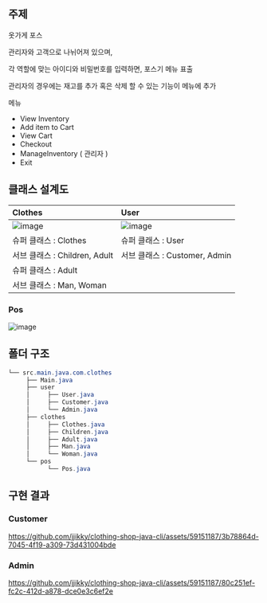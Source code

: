 ## 주제

옷가게 포스

관리자와 고객으로 나뉘어져 있으며,

각 역할에 맞는 아이디와 비밀번호를 입력하면, 포스기 메뉴 표출

관리자의 경우에는 재고를 추가 혹은 삭제 할 수 있는 기능이 메뉴에 추가

메뉴

- View Inventory
- Add item to Cart
- View Cart
- Checkout
- ManageInventory ( 관리자 )
- Exit

## 클래스 설계도

| Clothes | User | 
|:---|:---|
|![image](https://github.com/jjikky/clothing-shop-java-cli/assets/59151187/a4d40914-ccf5-4ae3-a804-10db4d2ff605)|![image](https://github.com/jjikky/clothing-shop-java-cli/assets/59151187/e0669f6f-5784-44f8-ae75-6168a176a760)|
|슈퍼 클래스 : Clothes|슈퍼 클래스 : User|
|  서브 클래스 : Children, Adult|  서브 클래스 : Customer, Admin|
|슈퍼 클래스 : Adult||
|  서브 클래스 : Man, Woman||


### Pos

![image](https://github.com/jjikky/clothing-shop-java-cli/assets/59151187/cab19fd5-ddaf-4e30-99bc-ff9782bb3a35)

## 폴더 구조

```java
└── src.main.java.com.clothes
     ├── Main.java
     ├── user
     │     ├── User.java
     │     ├── Customer.java
     │     └── Admin.java
     ├── clothes
     │     ├── Clothes.java
     │     ├── Children.java
     │     ├── Adult.java
     │     ├── Man.java
     │     └── Woman.java
     └── pos
           └── Pos.java
```

## 구현 결과

### Customer

https://github.com/jjikky/clothing-shop-java-cli/assets/59151187/3b78864d-7045-4f19-a309-73d431004bde

### Admin

https://github.com/jjikky/clothing-shop-java-cli/assets/59151187/80c251ef-fc2c-412d-a878-dce0e3c6ef2e

